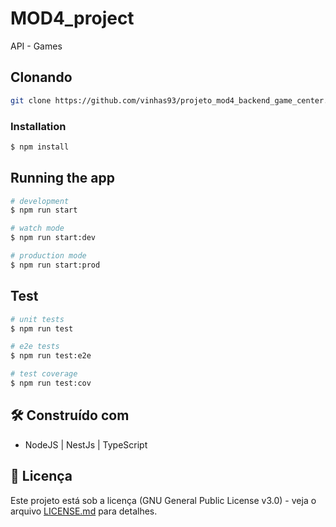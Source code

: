 # MOD4_project

API - Games

## Clonando

````bash
git clone https://github.com/vinhas93/projeto_mod4_backend_game_center.git
````

### Installation

```bash
$ npm install
````

## Running the app

```bash
# development
$ npm run start

# watch mode
$ npm run start:dev

# production mode
$ npm run start:prod
```

## Test

```bash
# unit tests
$ npm run test

# e2e tests
$ npm run test:e2e

# test coverage
$ npm run test:cov
```

## 🛠️ Construído com

- NodeJS | NestJs | TypeScript

## 📄 Licença

Este projeto está sob a licença (GNU General Public License v3.0) - veja o arquivo [LICENSE.md](https://github.com/leotinoco7/MOD4_project/blob/main/LICENSE) para detalhes.
